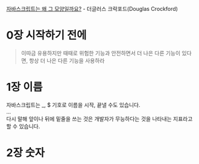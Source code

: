 [자바스크립트는 왜 그 모양일까요?](https://blog.insightbook.co.kr/2020/05/22/%e3%80%8a%ec%9e%90%eb%b0%94%ec%8a%a4%ed%81%ac%eb%a6%bd%ed%8a%b8%eb%8a%94-%ec%99%9c-%ea%b7%b8-%eb%aa%a8%ec%96%91%ec%9d%bc%ea%b9%8c-%eb%8d%94%ea%b8%80%eb%9f%ac%ec%8a%a4-%ed%81%ac%eb%9d%bd%ed%8f%ac/) - 더글러스 크락포드(Douglas Crockford)


# 0장 시작하기 전에

> 이따금 유용하지만 때때로 위험한 기능과 안전하면서 더 나은 다른 기능이 있다면, 항상 더 나은 다른 기능을 사용하라

# 1장 이름

자바스크립트는 _, $ 기호로 이름을 시작, 끝낼 수도 있습니다.  
...  
다시 말해 앞이나 뒤에 밑줄을 쓰는 것은 개발자가 무능하다는 것을 나타내는 지표라고 할 수 있습니다.

# 2장 숫자